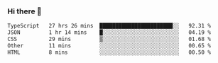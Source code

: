 ### Hi there 👋

<!--
**zhengis-alinur/zhengis-alinur** is a ✨ _special_ ✨ repository because its `README.md` (this file) appears on your GitHub profile.

Here are some ideas to get you started:

- 🔭 I’m currently working on ...
- 🌱 I’m currently learning ...
- 👯 I’m looking to collaborate on ...
- 🤔 I’m looking for help with ...
- 💬 Ask me about ...
- 📫 How to reach me: ...
- 😄 Pronouns: ...
- ⚡ Fun fact: ...
-->

<!--START_SECTION:waka-->

```txt
TypeScript   27 hrs 26 mins  ███████████████████████░░   92.31 %
JSON         1 hr 14 mins    █░░░░░░░░░░░░░░░░░░░░░░░░   04.19 %
CSS          29 mins         ▒░░░░░░░░░░░░░░░░░░░░░░░░   01.68 %
Other        11 mins         ░░░░░░░░░░░░░░░░░░░░░░░░░   00.65 %
HTML         8 mins          ░░░░░░░░░░░░░░░░░░░░░░░░░   00.50 %
```

<!--END_SECTION:waka-->
